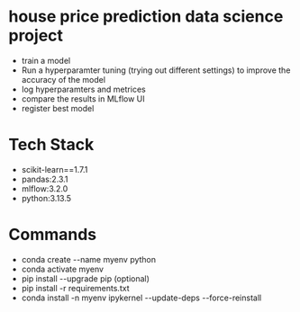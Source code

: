 # house price prediction data science project 
- train a model
- Run a hyperparamter tuning (trying out different settings) to improve the accuracy of the model
- log  hyperparamters and metrices 
- compare the results in MLflow UI
- register best model


# Tech Stack 
 - scikit-learn==1.7.1
 - pandas:2.3.1
 - mlflow:3.2.0
 - python:3.13.5


 # Commands  
  - conda create --name myenv python
  - conda activate myenv
  - pip install --upgrade pip (optional)
  - pip install -r requirements.txt
  - conda install -n myenv ipykernel --update-deps --force-reinstall
